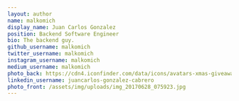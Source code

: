 ```yaml
---
layout: author
name: malkomich
display_name: Juan Carlos Gonzalez
position: Backend Software Engineer
bio: The backend guy.
github_username: malkomich
twitter_username: malkomich
instagram_username: malkomich
medium_username: malkomich
photo_back: https://cdn4.iconfinder.com/data/icons/avatars-xmas-giveaway/128/breaking_bad_chemisrty_avatar_heisenberg-512.png
linkedin_username: juancarlos-gonzalez-cabrero
photo_front: /assets/img/uploads/img_20170628_075923.jpg
---
```

